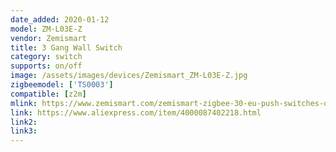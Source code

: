 ```yaml
---
date_added: 2020-01-12
model: ZM-L03E-Z
vendor: Zemismart
title: 3 Gang Wall Switch
category: switch
supports: on/off
image: /assets/images/devices/Zemismart_ZM-L03E-Z.jpg
zigbeemodel: ['TS0003']
compatible: [z2m]
mlink: https://www.zemismart.com/zemismart-zigbee-30-eu-push-switches-one-gang-wall-light-switch-compatible-with-smartthing-hub-app-phone-p0289.html
link: https://www.aliexpress.com/item/4000087402218.html
link2: 
link3: 
---
```

